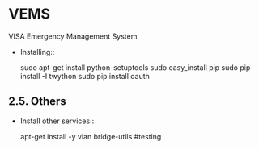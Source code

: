 VEMS
====

VISA Emergency Management System


* Installing::

   sudo apt-get install python-setuptools
   sudo easy_install pip
   sudo pip install -I twython
   sudo pip install oauth
   
2.5. Others
-------------------

* Install other services::

   apt-get install -y vlan bridge-utils
   #testing
